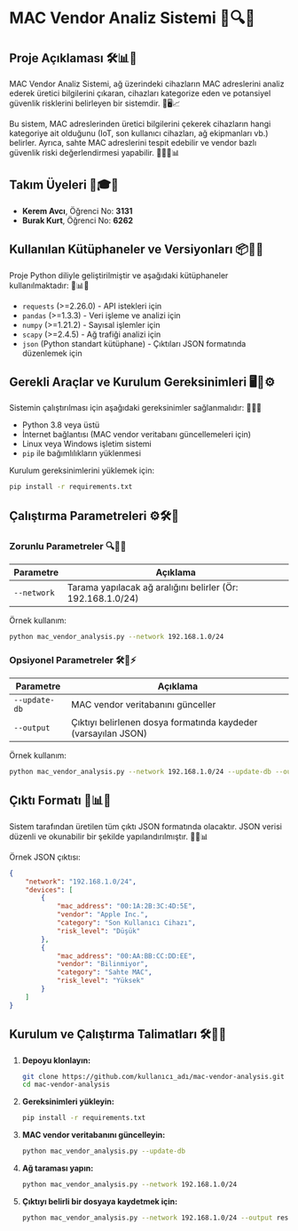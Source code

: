 # MAC Vendor Analiz Sistemi 🚀🔍📡

## Proje Açıklaması 🛠️📊🔎
MAC Vendor Analiz Sistemi, ağ üzerindeki cihazların MAC adreslerini analiz ederek üretici bilgilerini çıkaran, cihazları kategorize eden ve potansiyel güvenlik risklerini belirleyen bir sistemdir. 🚦🖥️📈

Bu sistem, MAC adreslerinden üretici bilgilerini çekerek cihazların hangi kategoriye ait olduğunu (IoT, son kullanıcı cihazları, ağ ekipmanları vb.) belirler. Ayrıca, sahte MAC adreslerini tespit edebilir ve vendor bazlı güvenlik riski değerlendirmesi yapabilir. 🕵️‍♂️🔐📊

## Takım Üyeleri 🤝🎓📌
- **Kerem Avcı**, Öğrenci No: **3131**
- **Burak Kurt**, Öğrenci No: **6262**

## Kullanılan Kütüphaneler ve Versiyonları 📦📜🔢
Proje Python diliyle geliştirilmiştir ve aşağıdaki kütüphaneler kullanılmaktadır: 🚀📊🔧

- `requests` (>=2.26.0) - API istekleri için
- `pandas` (>=1.3.3) - Veri işleme ve analizi için
- `numpy` (>=1.21.2) - Sayısal işlemler için
- `scapy` (>=2.4.5) - Ağ trafiği analizi için
- `json` (Python standart kütüphane) - Çıktıları JSON formatında düzenlemek için

## Gerekli Araçlar ve Kurulum Gereksinimleri 🖥️🔧⚙️

Sistemin çalıştırılması için aşağıdaki gereksinimler sağlanmalıdır: 📌📝✅

- Python 3.8 veya üstü
- İnternet bağlantısı (MAC vendor veritabanı güncellemeleri için)
- Linux veya Windows işletim sistemi
- `pip` ile bağımlılıkların yüklenmesi

Kurulum gereksinimlerini yüklemek için:
```bash
pip install -r requirements.txt
```

## Çalıştırma Parametreleri ⚙️🛠️🎯

### Zorunlu Parametreler 🔍🔑🔢
| Parametre  | Açıklama |
|------------|--------------------------------|
| `--network` | Tarama yapılacak ağ aralığını belirler (Ör: 192.168.1.0/24) |

Örnek kullanım:
```bash
python mac_vendor_analysis.py --network 192.168.1.0/24
```

### Opsiyonel Parametreler 🛠️🔧⚡
| Parametre  | Açıklama |
|------------|--------------------------------|
| `--update-db` | MAC vendor veritabanını günceller |
| `--output` | Çıktıyı belirlenen dosya formatında kaydeder (varsayılan JSON) |

Örnek kullanım:
```bash
python mac_vendor_analysis.py --network 192.168.1.0/24 --update-db --output output.json
```

## Çıktı Formatı 📄📊🔎
Sistem tarafından üretilen tüm çıktı JSON formatında olacaktır. JSON verisi düzenli ve okunabilir bir şekilde yapılandırılmıştır. 📌📜📊

Örnek JSON çıktısı:
```json
{
    "network": "192.168.1.0/24",
    "devices": [
        {
            "mac_address": "00:1A:2B:3C:4D:5E",
            "vendor": "Apple Inc.",
            "category": "Son Kullanıcı Cihazı",
            "risk_level": "Düşük"
        },
        {
            "mac_address": "00:AA:BB:CC:DD:EE",
            "vendor": "Bilinmiyor",
            "category": "Sahte MAC",
            "risk_level": "Yüksek"
        }
    ]
}
```

## Kurulum ve Çalıştırma Talimatları 🛠️🚀📌
1. **Depoyu klonlayın:**
   ```bash
   git clone https://github.com/kullanıcı_adı/mac-vendor-analysis.git
   cd mac-vendor-analysis
   ```
2. **Gereksinimleri yükleyin:**
   ```bash
   pip install -r requirements.txt
   ```
3. **MAC vendor veritabanını güncelleyin:**
   ```bash
   python mac_vendor_analysis.py --update-db
   ```
4. **Ağ taraması yapın:**
   ```bash
   python mac_vendor_analysis.py --network 192.168.1.0/24
   ```
5. **Çıktıyı belirli bir dosyaya kaydetmek için:**
   ```bash
   python mac_vendor_analysis.py --network 192.168.1.0/24 --output results.json
   ```
